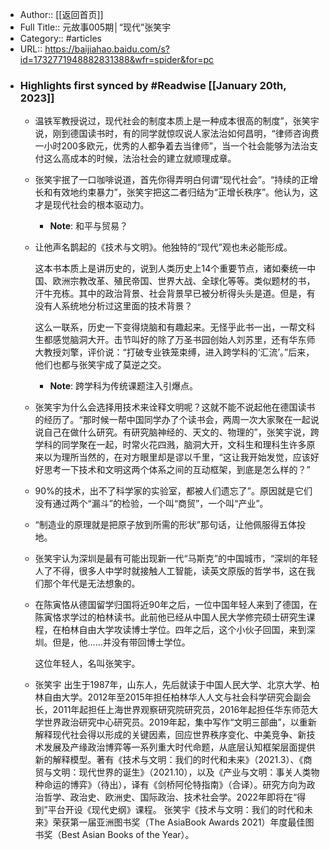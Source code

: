 - Author:: [[返回首页]]
- Full Title:: 元故事005期│“现代”张笑宇
- Category:: #articles
- URL:: https://baijiahao.baidu.com/s?id=1732771948882831388&wfr=spider&for=pc
- ### Highlights first synced by #Readwise [[January 20th, 2023]]
    - 温铁军教授说过，现代社会的制度本质上是一种成本很高的制度”，张笑宇说，刚到德国读书时，有的同学就惊叹说人家法治如何昌明，“律师咨询费一小时200多欧元，优秀的人都争着去当律师”，当一个社会能够为法治支付这么高成本的时候，法治社会的建立就顺理成章。
    - 张笑宇抿了一口咖啡说道，首先你得弄明白何谓“现代社会”。“持续的正增长和有效地约束暴力”，张笑宇把这二者归结为“正增长秩序”。他认为，这才是现代社会的根本驱动力。
        - **Note**: 和平与贸易？
    - 让他声名鹊起的《技术与文明》。他独特的“现代”观也未必能形成。 
      
       这本书本质上是讲历史的，说到人类历史上14个重要节点，诸如秦统一中国、欧洲宗教改革、殖民帝国、世界大战、全球化等等。类似题材的书，汗牛充栋。其中的政治背景、社会背景早已被分析得头头是道。但是，有没有人系统地分析过这里面的技术背景？ 
      
       这么一联系，历史一下变得烧脑和有趣起来。无怪乎此书一出，一帮文科生都感觉脑洞大开。击节叫好的除了万圣书园创始人刘苏里，还有华东师大教授刘擎，评价说：“打破专业铁笼束缚，进入跨学科的‘汇流’。”后来，他们也都与张笑宇成了莫逆之交。
        - **Note**: 跨学科为传统课题注入引爆点。
    - 张笑宇为什么会选择用技术来诠释文明呢？这就不能不说起他在德国读书的经历了。“那时候一帮中国同学办了个读书会，两周一次大家聚在一起说说自己在做什么研究。有研究脑神经的、天文的、物理的”，张笑宇说，跨学科的同学聚在一起，时常火花四溅，脑洞大开，文科生和理科生许多原来以为理所当然的，在对方眼里却是谬以千里，“这让我开始发觉，应该好好思考一下技术和文明这两个体系之间的互动框架，到底是怎么样的？”
    - 90%的技术，出不了科学家的实验室，都被人们遗忘了”。原因就是它们没有通过两个“漏斗”的检验，一个叫“商贸”，一个叫“产业”。
    - “制造业的原理就是把原子放到所需的形状”那句话，让他佩服得五体投地。
    - 张笑宇认为深圳是最有可能出现新一代“马斯克”的中国城市，“深圳的年轻人了不得，很多人中学时就接触人工智能，读英文原版的哲学书，这在我们那个年代是无法想象的。
    - 在陈寅恪从德国留学归国将近90年之后，一位中国年轻人来到了德国，在陈寅恪求学过的柏林读书。此前他已经从中国人民大学修完硕士研究生课程，在柏林自由大学攻读博士学位。四年之后，这个小伙子回国，来到深圳。但是，他……并没有带回博士学位。 
      
       这位年轻人，名叫张笑宇。
    - 张笑宇 出生于1987年，山东人，先后就读于中国人民大学、北京大学、柏林自由大学。2012年至2015年担任柏林华人人文与社会科学研究会副会长，2011年起担任上海世界观察研究院研究员，2016年起担任华东师范大学世界政治研究中心研究员。2019年起，集中写作“文明三部曲”，以重新解释现代社会得以形成的关键因素，回应世界秩序变化、中美竞争、新技术发展及产缘政治博弈等一系列重大时代命题，从底层认知框架层面提供新的解释模型。著有《技术与文明：我们的时代和未来》（2021.3）、《商贸与文明：现代世界的诞生》（2021.10），以及《产业与文明：事关人类物种命运的博弈》（待出），译有《剑桥阿伦特指南》（合译）。研究方向为政治哲学、政治史、欧洲史、国际政治、技术社会学。2022年即将在“得到”平台开设《现代史纲》课程。 张笑宇《技术与文明：我们的时代和未来》荣获第一届亚洲图书奖（The AsiaBook Awards 2021）年度最佳图书奖（Best Asian Books of the Year）。
